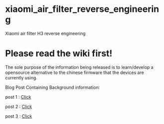# xiaomi_air_filter_reverse_engineering
Xiaomi air filter H3 reverse engineering

# Please read the wiki first!


The sole purpose of the information being released is to learn/develop a opensource alternative to the chinese firmware that the devices are currently using.


Blog Post Containing Background information:

post 1 : [Click](https://flamingo-tech.nl/2021/03/12/xiaomi-air-purifier-3h-reverse-engineering-part1/)

post 2 : [Click](https://flamingo-tech.nl/2021/04/05/xiaomi-air-purifier-3h-reverse-engineering-part-2-fremont-dump/)

post 3 : [Click](https://flamingo-tech.nl/2021/05/03/xiaomi-air-purifier-3h-reverse-engineering-part-3-esp32-dump/)



